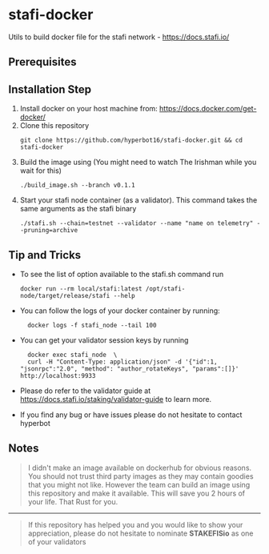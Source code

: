 # stafi-docker
Utils to build docker file for the stafi network - https://docs.stafi.io/

## Prerequisites



## Installation Step 

1. Install docker on your host machine from: https://docs.docker.com/get-docker/
2. Clone this repository
    ```
    git clone https://github.com/hyperbot16/stafi-docker.git && cd stafi-docker
    ```
3. Build the image using (You might need to watch The Irishman while you wait for this)
    ```
    ./build_image.sh --branch v0.1.1
    ```
4. Start your stafi node container (as a validator). This command takes the same arguments as the stafi binary
    ```
    ./stafi.sh --chain=testnet --validator --name "name on telemetry" --pruning=archive
    ```


## Tip and Tricks

* To see the list of option available to the stafi.sh command run 

  ```
  docker run --rm local/stafi:latest /opt/stafi-node/target/release/stafi --help
  ```

* You can follow the logs of your docker container by running:
  
  ```
    docker logs -f stafi_node --tail 100
  ```

* You can get your validator session keys by running
  ```
    docker exec stafi_node  \
    curl -H "Content-Type: application/json" -d '{"id":1, "jsonrpc":"2.0", "method": "author_rotateKeys", "params":[]}' http://localhost:9933
  ```

* Please do refer to the validator guide at https://docs.stafi.io/staking/validator-guide to learn more.

* If you find any bug or have issues please do not hesitate to contact hyperbot


## Notes

> I didn't make an image available on dockerhub for obvious reasons. You should not trust
third party images as they may contain goodies that you might not like. However the team
can build an image using this repository and make it available. This will save you 2 hours
of your life. That Rust for you. 

---

> If this repository has helped you and you would like to show your appreciation, 
> please do not hesitate to nominate **STAKEFISio** as one of your validators

